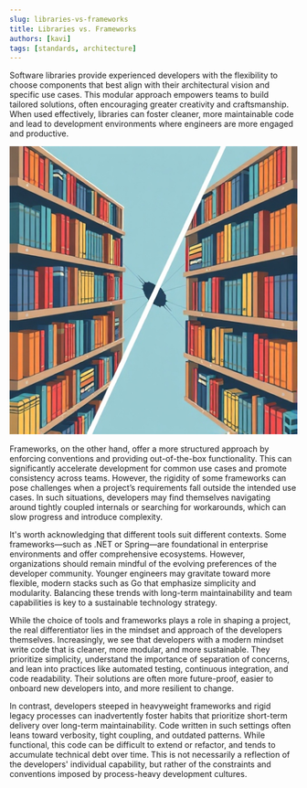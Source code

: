 ```yaml
---
slug: libraries-vs-frameworks
title: Libraries vs. Frameworks
authors: [kavi]
tags: [standards, architecture]
---
```


Software libraries provide experienced developers with the flexibility to choose components that best align with their architectural vision and specific use cases. This modular approach empowers teams to build tailored solutions, often encouraging greater creativity and craftsmanship. When used effectively, libraries can foster cleaner, more maintainable code and lead to development environments where engineers are more engaged and productive.

<!-- truncate -->

![libraries](./img/libraries.jpg)

Frameworks, on the other hand, offer a more structured approach by enforcing conventions and providing out-of-the-box functionality. This can significantly accelerate development for common use cases and promote consistency across teams. However, the rigidity of some frameworks can pose challenges when a project’s requirements fall outside the intended use cases. In such situations, developers may find themselves navigating around tightly coupled internals or searching for workarounds, which can slow progress and introduce complexity.

It's worth acknowledging that different tools suit different contexts. Some frameworks—such as .NET or Spring—are foundational in enterprise environments and offer comprehensive ecosystems. However, organizations should remain mindful of the evolving preferences of the developer community. Younger engineers may gravitate toward more flexible, modern stacks such as Go that emphasize simplicity and modularity. Balancing these trends with long-term maintainability and team capabilities is key to a sustainable technology strategy.

While the choice of tools and frameworks plays a role in shaping a project, the real differentiator lies in the mindset and approach of the developers themselves. Increasingly, we see that developers with a modern mindset write code that is cleaner, more modular, and more sustainable. They prioritize simplicity, understand the importance of separation of concerns, and lean into practices like automated testing, continuous integration, and code readability. Their solutions are often more future-proof, easier to onboard new developers into, and more resilient to change.

In contrast, developers steeped in heavyweight frameworks and rigid legacy processes can inadvertently foster habits that prioritize short-term delivery over long-term maintainability. Code written in such settings often leans toward verbosity, tight coupling, and outdated patterns. While functional, this code can be difficult to extend or refactor, and tends to accumulate technical debt over time. This is not necessarily a reflection of the developers' individual capability, but rather of the constraints and conventions imposed by process-heavy development cultures.
